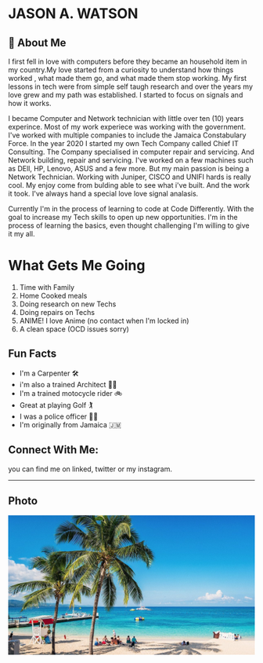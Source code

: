 # JASON A. WATSON

## 📖 About Me 

I first fell in love with computers before they became an household item in my country.My love started from a curiosity to understand how things worked , what made them go, and what made them stop working. My first lessons in tech were from simple self taugh research and over the years my love grew and my path was established. I started to focus on signals and how it works.

I became Computer and Network technician with little over ten (10) years experince. Most of my work experiece was working with the government. I've worked with multiple companies to include the Jamaica Constabulary Force. In the year 2020 I started my own Tech Company called Chief IT Consulting. The Company specialised in computer repair and servicing. And Network building, repair and servicing. I've worked on a few machines such as DEll, HP, Lenovo, ASUS and a few more. But my main passion is being a Network Technician. Working with Juniper, CISCO and UNIFI hards is really cool. My enjoy come from bulding able to see what i've built. And the work it took. I've always hand a special love love signal analasis.

Currently I'm in the process of learning to code at Code Differently. With the goal to increase my Tech skills to open up new opportunities. I'm in the process of learning the basics, even thought challenging I'm willing to give it my all.

# What Gets Me Going
1. Time with Family
2. Home Cooked meals
3. Doing research on new Techs
4. Doing repairs on Techs
5. ANIME! I love Anime (no contact when I'm locked in)
6. A clean space (OCD issues sorry)

## Fun Facts

- I'm a Carpenter 🛠️
- i'm also a trained Architect 🧑‍🎨
- I'm a trained motocycle rider 🚲
- Great at playing Golf 🏌️
- I was a police officer 👮‍♂️
- I'm originally from Jamaica 🇯🇲
  
## Connect With Me:
you can find me on linked, twitter or my instagram.

---

## Photo
![MyPhoto](image/caption.jpg)
